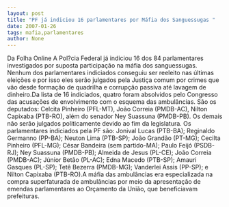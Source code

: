 ```yaml
---
layout: post
title: "PF já indiciou 16 parlamentares por Máfia dos Sanguessugas "
date: 2007-01-26
tags: mafia,parlamentares
author: None
---
```

Da Folha Online
A Pol?cia Federal já indiciou 16 dos 84 parlamentares investigados por suposta participação na máfia dos sanguessugas. Nenhum dos parlamentares indiciados conseguiu ser reeleito nas últimas eleições e por isso eles serão julgados pela Justiça comum por crimes que vão desde formação de quadrilha e corrupção passiva até lavagem de dinheiro.Da lista de 16 indiciados, quatro foram absolvidos pelo Congresso das acusações de envolvimento com o esquema das ambulâncias. São os deputados: Celcita Pinheiro (PFL-MT), João Correia (PMDB-AC), Nilton Capixaba (PTB-RO), além do senador Ney Suassuna (PMDB-PB). Os demais não serão julgados politicamente devido ao fim da legislatura. Os parlamentares indiciados pela PF são: Jonival Lucas (PTB-BA); Reginaldo Germanno (PP-BA); Neuton Lima (PTB-SP); João Grandão (PT-MG); Cecilta Pinheiro (PFL-MG); César Bandeira (sem partido-MA); Paulo Feijó (PSDB-RJ); Ney Suassuna (PMDB-PB); Almeida de Jesus (PL-CE); João Correia (PMDB-AC); Júnior Betão (PL-AC); Edna Macedo (PTB-SP); Amauri Gasques (PL-SP); Tetê Bezerra (PMDB-MG); Vanderlei Assis (PP-SP); e Nilton Capixaba (PTB-RO).A máfia das ambulâncias era especializada na compra superfaturada de ambulâncias por meio da apresentação de emendas parlamentares ao Orçamento da União, que beneficiavam prefeituras. 